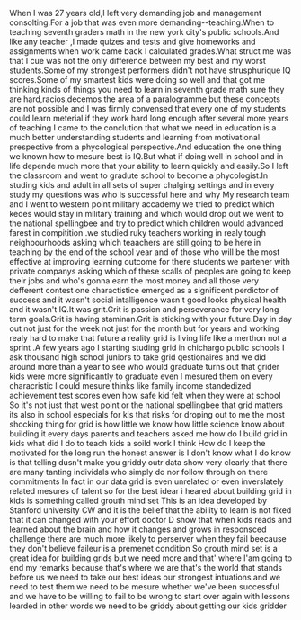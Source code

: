 When I was 27 years old,I left very demanding job and management consolting.For a job that was even more demanding--teaching.When to teaching seventh graders math in the new york city's public schools.And like any teacher ,I made quizes and tests and give homeworks and assignments when work came back I calculated grades.What struct me was that I cue was not the only difference between my best and my worst students.Some of my strongest performers didn't not have strusphurique IQ scores.Some of my smartest kids were doing so well and that got me thinking kinds of things you need to learn in seventh grade math sure they are hard,racios,decemos the area of a paralogramme but these concepts are not possible and I was firmly convensed that every one of my students could learn meterial if they work hard long enough after several more years of teaching I came to the conclution that what we need in education is a much better understanding students and learning from motivational prespective from a phycological perspective.And education the one thing we known how to mesure best is IQ.But what if doing well in school and in life depende much more that your ability to learn quickly and easily.So I left the classroom and went to gradute school to become a phycologist.In studing kids and adult in all sets of super chalging settings and in every study my questions was who is successful here and why My research team and I went to western point military accademy we tried to predict which kedes would stay in military training and which would drop out we went to the national spellingbee and try to predict which children would advanced farest in compitition .we studied ruky teachers working in realy tough neighbourhoods asking which teaachers are still going to be here in teaching by the end of the school year and of those who will be the most effective at improving learning outcome for there students we partener with private companys asking which of these scalls of peoples are going to keep their jobs and who's gonna earn the most money and all those very defferent contest one charactistice emerged as a significent perdictor of success and it wasn't social intalligence wasn't good looks physical health and it wasn't IQ.It was grit.Grit is passion and perseverance for very long term goals.Grit is having staminan.Grit is sticking with your future.Day in day out not just for the week not just for the month but for years and working realy hard to make that future a reality grid is living life like a merthon not a sprint .A few years ago I starting studing grid in chichargo public schools I ask thousand high school juniors to take grid qestionaires and we did around more than a year to see who would graduate turns out that grider kids were more significantly to graduate  even I mesured them on every characristic I could mesure thinks like family income standedized achievement test scores even how safe kid felt when they were at school So it's not just that west point or the national spellingbee that grid matters its also in school especials for kis that risks for droping out to me the most shocking thing for grid is how little we know how little science know about building it every days parents and teachers asked me how do I build grid in kids what did I do to teach kids a soild work I think How do I keep the motivated for the long run the honest answer is I don't know what I do know is that telling dusn't make you griddy outr data show very clearly that there are many tanting individals who simply do nor follow through on there commitments In fact in our data grid is even unrelated or even inverslately related mesures of talent so for the best idear i heared about building grid in kids is something called grouth mind set This is an idea developed by Stanford university CW and it is the belief that the ability to learn is not fixed that it can changed with your effort doctor D show that when kids reads and learned about the brain and how it changes and grows in responsced challenge there are much more likely to perserver when they fail beecause they don't believe faileur is a premenet condition So grouth mind set is a great idea for building grids but we need more and that' where I'am going to end my remarks because that's where we are that's the world that stands before us we need to take our best ideas our strongest intuations and we need to test them we need to be mesure whether we've been successful and we have to be willing to fail to be wrong to start over again with lessons learded in other words we need to be griddy about getting our kids gridder 